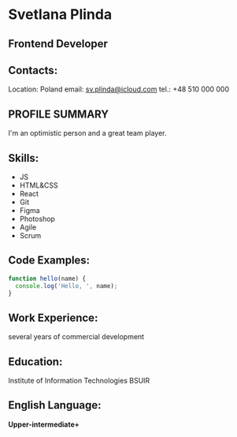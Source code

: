 
# Svetlana Plinda

## Frontend Developer

## Contacts:
Location: Poland
email: sv.plinda@icloud.com
tel.: +48 510 000 000

## PROFILE SUMMARY 
I'm an optimistic person and a great team player.
 
## Skills:
* JS
* HTML&CSS
* React
* Git
* Figma
* Photoshop
* Agile
* Scrum

## Code Examples:

```javascript
function hello(name) {
  console.log('Hello, ', name);
}
```

## Work Experience:
several years of commercial development

## Education: 
Institute of Information Technologies BSUIR

## English Language: 
**Upper-intermediate+**
